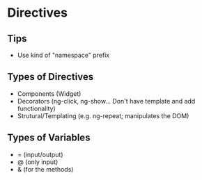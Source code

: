 # Directives

## Tips

+ Use kind of "namespace" prefix

## Types of Directives

+ Components (Widget)
+ Decorators (ng-click, ng-show... Don't have template and add functionality)
+ Strutural/Templating (e.g. ng-repeat; manipulates the DOM)

## Types of Variables

+ = (input/output)
+ @ (only input)
+ & (for the methods)
